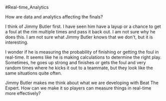 #Real-time_Analytics

How are data and analytics affecting the finals?  

I think of Jimmy Butler first.  I have seen him have a layup or a chance to get a foul at the rim multiple times and pass it back out.  I am not sure why he does this.  I am not sure what Jimmy Butler knows that we don't, but it is interesting. 

I wonder if he is measuring the probability of finishing or getting the foul in real-time.  It seems like he is making calculations to determine the right play.  Sometimes, he goes up strong and finishes or gets the foul and very random times where he kicks it out to a teammate, but they look like the same situations quite often.  

Jimmy Butler makes me think about what we are developing with Beat The Expert.  How can we make it so players can measure things in real-time more effectively? 

